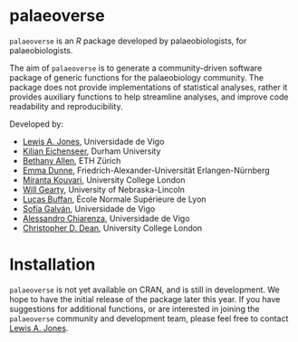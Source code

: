 # palaeoverse
`palaeoverse` is an *R* package developed by palaeobiologists, for palaeobiologists.

The aim of `palaeoverse` is to generate a community-driven software package of generic functions for the palaeobiology community. The package does not provide implementations of statistical analyses, rather it provides auxiliary functions to help streamline analyses, and improve code readability and reproducibility.

Developed by:
- [Lewis A. Jones](mailto:LewisAlan.Jones@uvigo.es), Universidade de Vigo
- [Kilian Eichenseer](mailto:kilian.eichenseer@gmail.com), Durham University
- [Bethany Allen](mailto:Bethany.Allen@bsse.ethz.ch), ETH Zürich
- [Emma Dunne](mailto:dunne.emma.m@gmail.com), Friedrich-Alexander-Universität Erlangen-Nürnberg
- [Miranta Kouvari](mailto:kouvari.miranta@gmail.com), University College London
- [Will Gearty](mailto:willgearty@gmail.com), University of Nebraska-Lincoln
- [Lucas Buffan](mailto:lucas.buffan@ens-lyon.fr), École Normale Supérieure de Lyon
- [Sofía Galván](mailto:sofia.galvan@uvigo.es), Universidade de Vigo
- [Alessandro Chiarenza](mailto:a.chiarenza15@gmail.com), Universidade de Vigo
- [Christopher D. Dean](christopherdaviddean@gmail.com), University College London

# Installation
`palaeoverse` is not yet available on CRAN, and is still in development. We hope to have the initial release of the package later this year. If you have suggestions for additional functions, or are interested in joining the `palaeoverse` community and development team, please feel free to contact [Lewis A. Jones](mailto:LewisAlan.Jones@uvigo.es).
 
